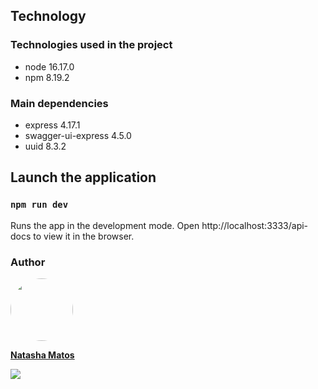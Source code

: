 ## Technology

### Technologies used in the project

- node 16.17.0
- npm 8.19.2

### Main dependencies
- express 4.17.1
- swagger-ui-express 4.5.0
- uuid 8.3.2

## Launch the application
### `npm run dev`
      
Runs the app in the development mode.
Open http://localhost:3333/api-docs to view it in the browser.


### Author

<div>
  <a href="https://github.com/natasha-m-oliveira">
    <img style="border-radius: 50%;" src="https://avatars.githubusercontent.com/u/85530160?s=400&u=5767a5c6046a41c29ac5b0e24fe44d664fd7d22f&v=4" width="100px;" alt=""/>
    <p><b>Natasha Matos</b></p>
  </a>
  <a href="https://www.linkedin.com/in/natasha-matos-oliveira/" styles="display: block;">
    <img src="https://img.shields.io/badge/-LinkedIn-blue?style=flat-square&logo=Linkedin&logoColor=white&link=https://www.linkedin.com/in/natasha-matos-oliveira/)">
  </a>
</div>
